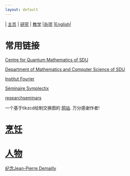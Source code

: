 ```yaml
---
layout: default
---
```



| [主页](index-ch.md)  | [研究](research-ch.md)    | [教学](teaching-ch.md)     |[杂项](miscellaneous-ch.md) |[English](miscellaneous-en.md)|   


# 常用链接

[Centre for Quantum Mathematics of SDU](https://www.sdu.dk/en/forskning/qm)

[Department of Mathematics and Computer Science of SDU](https://www.sdu.dk/en/imada)

[Institut Fourier](https://www-fourier.ujf-grenoble.fr/)

[Séminaire Symplectix](http://symplectix.blogspot.com/)

[researchseminars](https://researchseminars.org/)

一个基于tikzcd绘制交换图的 [网站](https://tikzcd.yichuanshen.de/). 万分感谢作者!

# [烹饪](cooking-cn.md)

# [人物](people-cn.md)

[纪念Jean-Pierre Demailly](test/JPDemailly.html)

<meta name="googlebot" content="noindex" />
